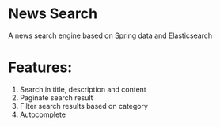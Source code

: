# News Search
A news search engine based on Spring data and Elasticsearch
# Features:
  1. Search in title, description and content
  2. Paginate search result
  3. Filter search results based on category
  4. Autocomplete
